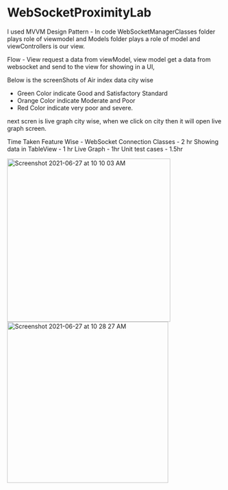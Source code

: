 # WebSocketProximityLab

I used MVVM Design Pattern -
In code WebSocketManagerClasses folder plays role of viewmodel and Models folder plays a role of model and viewControllers is our view. 

Flow - View request a data from viewModel, view model get a data from websocket and send to the view for showing in a UI,

Below is the screenShots of Air index data city wise 
- Green Color indicate Good and Satisfactory Standard
- Orange Color indicate Moderate and Poor
- Red Color indicate very poor and severe.

next scren is live graph city wise, when we click on city then it will open live graph screen.

Time Taken Feature Wise -
WebSocket Connection Classes -  2 hr
Showing data in TableView - 1 hr
Live Graph - 1hr
Unit test cases - 1.5hr

<img width="381" alt="Screenshot 2021-06-27 at 10 10 03 AM" src="https://user-images.githubusercontent.com/20208162/123533482-abc43a80-d733-11eb-8b8e-58d3354f4077.png">
<img width="376" alt="Screenshot 2021-06-27 at 10 28 27 AM" src="https://user-images.githubusercontent.com/20208162/123533484-b383df00-d733-11eb-9ebf-423c05dedbea.png">

